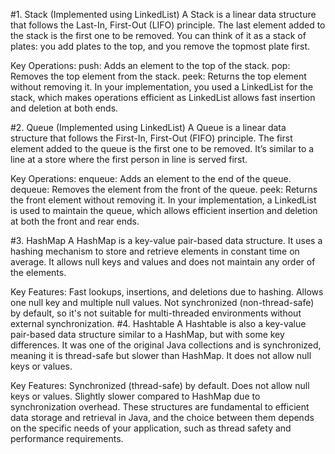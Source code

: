 #1. Stack (Implemented using LinkedList)
A Stack is a linear data structure that follows the Last-In, First-Out (LIFO) principle. The last element added to the stack is the first one to be removed. You can think of it as a stack of plates: you add plates to the top, and you remove the topmost plate first.

Key Operations:
push: Adds an element to the top of the stack.
pop: Removes the top element from the stack.
peek: Returns the top element without removing it.
In your implementation, you used a LinkedList for the stack, which makes operations efficient as LinkedList allows fast insertion and deletion at both ends.

#2. Queue (Implemented using LinkedList)
A Queue is a linear data structure that follows the First-In, First-Out (FIFO) principle. The first element added to the queue is the first one to be removed. It’s similar to a line at a store where the first person in line is served first.

Key Operations:
enqueue: Adds an element to the end of the queue.
dequeue: Removes the element from the front of the queue.
peek: Returns the front element without removing it.
In your implementation, a LinkedList is used to maintain the queue, which allows efficient insertion and deletion at both the front and rear ends.

#3. HashMap
A HashMap is a key-value pair-based data structure. It uses a hashing mechanism to store and retrieve elements in constant time on average. It allows null keys and values and does not maintain any order of the elements.

Key Features:
Fast lookups, insertions, and deletions due to hashing.
Allows one null key and multiple null values.
Not synchronized (non-thread-safe) by default, so it's not suitable for multi-threaded environments without external synchronization.
#4. Hashtable
A Hashtable is also a key-value pair-based data structure similar to a HashMap, but with some key differences. It was one of the original Java collections and is synchronized, meaning it is thread-safe but slower than HashMap. It does not allow null keys or values.

Key Features:
Synchronized (thread-safe) by default.
Does not allow null keys or values.
Slightly slower compared to HashMap due to synchronization overhead.
These structures are fundamental to efficient data storage and retrieval in Java, and the choice between them depends on the specific needs of your application, such as thread safety and performance requirements.
